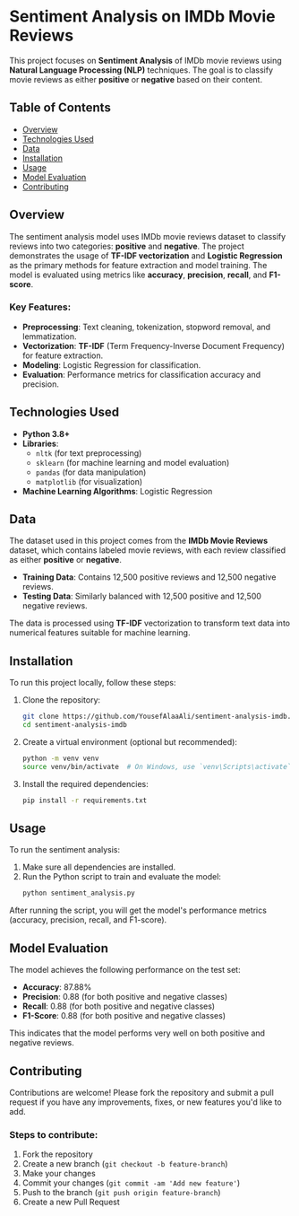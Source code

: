 # Sentiment Analysis on IMDb Movie Reviews

This project focuses on **Sentiment Analysis** of IMDb movie reviews using **Natural Language Processing (NLP)** techniques. The goal is to classify movie reviews as either **positive** or **negative** based on their content.

## Table of Contents

- [Overview](#overview)
- [Technologies Used](#technologies-used)
- [Data](#data)
- [Installation](#installation)
- [Usage](#usage)
- [Model Evaluation](#model-evaluation)
- [Contributing](#contributing)

## Overview

The sentiment analysis model uses IMDb movie reviews dataset to classify reviews into two categories: **positive** and **negative**. The project demonstrates the usage of **TF-IDF vectorization** and **Logistic Regression** as the primary methods for feature extraction and model training. The model is evaluated using metrics like **accuracy**, **precision**, **recall**, and **F1-score**.

### Key Features:
- **Preprocessing**: Text cleaning, tokenization, stopword removal, and lemmatization.
- **Vectorization**: **TF-IDF** (Term Frequency-Inverse Document Frequency) for feature extraction.
- **Modeling**: Logistic Regression for classification.
- **Evaluation**: Performance metrics for classification accuracy and precision.

## Technologies Used

- **Python 3.8+**
- **Libraries**:
  - `nltk` (for text preprocessing)
  - `sklearn` (for machine learning and model evaluation)
  - `pandas` (for data manipulation)
  - `matplotlib` (for visualization)
- **Machine Learning Algorithms**: Logistic Regression

## Data

The dataset used in this project comes from the **IMDb Movie Reviews** dataset, which contains labeled movie reviews, with each review classified as either **positive** or **negative**.

- **Training Data**: Contains 12,500 positive reviews and 12,500 negative reviews.
- **Testing Data**: Similarly balanced with 12,500 positive and 12,500 negative reviews.

The data is processed using **TF-IDF** vectorization to transform text data into numerical features suitable for machine learning.

## Installation

To run this project locally, follow these steps:

1. Clone the repository:
    ```bash
    git clone https://github.com/YousefAlaaAli/sentiment-analysis-imdb.git
    cd sentiment-analysis-imdb
    ```

2. Create a virtual environment (optional but recommended):
    ```bash
    python -m venv venv
    source venv/bin/activate  # On Windows, use `venv\Scripts\activate`
    ```

3. Install the required dependencies:
    ```bash
    pip install -r requirements.txt
    ```

## Usage

To run the sentiment analysis:

1. Make sure all dependencies are installed.
2. Run the Python script to train and evaluate the model:
    ```bash
    python sentiment_analysis.py
    ```

After running the script, you will get the model's performance metrics (accuracy, precision, recall, and F1-score).

## Model Evaluation

The model achieves the following performance on the test set:

- **Accuracy**: 87.88%
- **Precision**: 0.88 (for both positive and negative classes)
- **Recall**: 0.88 (for both positive and negative classes)
- **F1-Score**: 0.88 (for both positive and negative classes)

This indicates that the model performs very well on both positive and negative reviews.

## Contributing

Contributions are welcome! Please fork the repository and submit a pull request if you have any improvements, fixes, or new features you'd like to add.

### Steps to contribute:
1. Fork the repository
2. Create a new branch (`git checkout -b feature-branch`)
3. Make your changes
4. Commit your changes (`git commit -am 'Add new feature'`)
5. Push to the branch (`git push origin feature-branch`)
6. Create a new Pull Request
